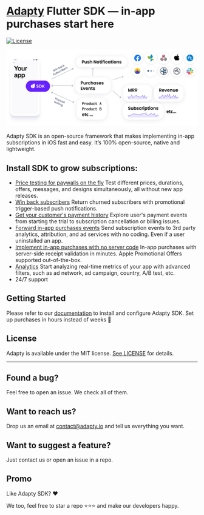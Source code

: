 # [Adapty](https://adapty.io) Flutter SDK — in-app purchases start here

[![License](https://img.shields.io/badge/license-MIT-brightgreen.svg)](https://github.com/adaptyteam/AdaptySDK-Flutter/blob/master/LICENSE)

![Adapty: CRM for mobile apps with subscriptions](adapty-schema.png)

Adapty SDK is an open-source framework that makes implementing in-app subscriptions in iOS fast and easy. It’s 100% open-source, native and lightweight.

## Install SDK to grow subscriptions:

- [Price testing for paywalls on the fly](https://docs.adapty.io/purchase-infrastructure/ab-tests)
Test different prices, durations, offers, messages, and designs simultaneously, all without new app releases.
- [Win back subscribers](https://docs.adapty.io/profiles-and-promo-campaigns/promo-campaigns)
Return churned subscribers with promotional trigger-based push notifications.
- [Get your customer's payment history](https://docs.adapty.io/profiles-and-promo-campaigns/profiles)
Explore user's payment events from starting the trial to subscription cancellation or billing issues.
- [Forward in-app purchases events](https://docs.adapty.io/analytics/integrations)
Send subscription events to 3rd party analytics, attribution, and ad services with no coding. Even if a user uninstalled an app.
- [Implement in-app purchases with no server code](https://docs.adapty.io/sdk/integrating-adapty-sdk)
In-app purchases with server-side receipt validation in minutes. Apple Promotional Offers supported out-of-the-box.
- [Analytics](https://docs.adapty.io/analytics/basic-analytics)
Start analyzing real-time metrics of your app with advanced filters, such as ad network, ad campaign, country, A/B test, etc.
- 24/7 support

## Getting Started

Please refer to our [documentation](https://docs.adapty.io/sdk/integrating-adapty-sdk/flutter-sdk-intro/flutter-sdk-installation) to install and configure Adapty SDK. Set up purchases in hours instead of weeks :rocket:

## License

Adapty is available under the MIT license. [See LICENSE](https://github.com/adaptyteam/AdaptySDK-Flutter/blob/master/LICENSE) for details.

---

## Found a bug?

Feel free to open an issue. We check all of them.

## Want to reach us?

Drop us an email at contact@adapty.io and tell us everything you want.

## Want to suggest a feature?

Just contact us or open an issue in a repo.

## Promo

Like Adapty SDK? ❤️

We too, feel free to star a repo ⭐️⭐️⭐️ and make our developers happy.